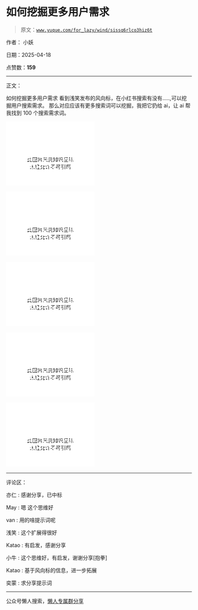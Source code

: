 # 如何挖掘更多用户需求

> 原文：[`www.yuque.com/for_lazy/wind/sissq6rlco3hiz6t`](https://www.yuque.com/for_lazy/wind/sissq6rlco3hiz6t)

作者： 小妖

日期：2025-04-18

点赞数：**159**

* * *

正文：

如何挖掘更多用户需求 看到浅笑发布的风向标，在小红书搜索有没有.....,可以挖掘用户搜索需求。
那么对应应该有更多搜索词可以挖掘，我把它扔给 ai，让 ai 帮我找到 100 个搜索需求词。

![](img/2a1ed43f77436e2bf4f232be630a4322.png "None")

![](img/82e0958a73dd5141d23e0fc4944799e5.png "None")

![](img/46b02c2e0e2d3bbf9d3bd8e87cb42694.png "None")

![](img/d1c38e8f34e26109be21a6c77e653d0a.png "None")

![](img/ea381438da19ab3d5ace06fe7a370718.png "None")

* * *

评论区：

亦仁 : 感谢分享，已中标

May : 嗯 这个思维好

van : 用的啥提示词呢

浅笑 : 这个扩展得很好

Katao : 有启发，感谢分享

小牛 : 这个思维好，有启发，谢谢分享[抱拳]

Katao : 基于风向标的信息，进一步拓展

奕蒙 : 求分享提示词

* * *

公众号懒人搜索，[懒人专属群分享](https://lazybook.fun/#/blog/group)